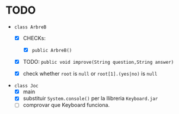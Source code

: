 # TODO
- `class ArbreB`
    - [X] CHECKs:
        - [X] `public ArbreB()`
    - [X] TODO: `public void improve(String question,String answer)`
    - [X] check whether `root` is `null` or `root[1].(yes|no)` is `null`


- `class Joc`
    - [X] main
    - [X] substituir `System.console()` per la llibreria `Keyboard.jar`
    - [ ] comprovar que Keyboard funciona.
